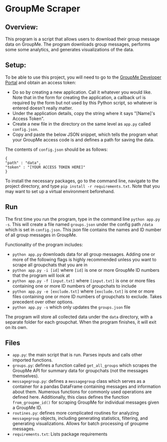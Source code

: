 # GroupMe Scraper

## Overview:
This program is a script that allows users to download their group message data on GroupMe. The program downloads group messages, performs some some analytics, and generates visualizations of the data.

## Setup:
To be able to use this project, you will need to go to the [GroupMe Developer Portal](dev.groupme.com) and obtain an access token:

 - Do so by creating a new application. Call it whatever you would like. Note that in the form for creating the application, a callback url is required by the form but not used by this Python script, so whatever is entered doesn't really matter.
 - Under the application details, copy the string where it says
   "[Name]'s Access Token".
 - Create a new file in the directory on the same level as `app.py`
   called `config.json`.
 - Copy and paste the below JSON snippet, which tells the program what your GroupMe access code is and defines a path for saving the data.


The contents of `config.json` should be as follows:

    {
	"path" : "data",
	"token" : "[YOUR ACCESS TOKEN HERE]"
	}

To install the necessary packages, go to the command line, navigate to the project directory, and type `pip install -r requirements.txt`. Note that you may want to set up a virtual environment beforehand.

## Run

The first time you run the program, type in the command line `python app.py -s`. This will create a file named `groups.json` under the config path `/data` which is set in `config.json`. This json file contains the names and ID number of all group messages in GroupMe.

Functionality of the program includes:

 - `python app.py` downloads data for all group messages. Adding one or more of the following flags is highly recommended unless you want to scrape all groupchats that you are in
 - `python app.py -i [id]` where `[id]` is one or more GroupMe ID numbers that the program will look at
 - `python app.py -f [input.txt]` where `[input.txt]` is one or more files containing one or more ID numbers of groupchats to include
 - `python app.py -e [exclude.txt]` where `[exclude.txt]` is one or more files containing  one or more ID numbers of groupchats to exclude. Takes precedent over other options.
 - `python app.py -s` which only updates the `groups.json` file

The program will store all collected data under the `data` directory, with a separate folder for each groupchat. When the program finishes, it will exit on its own.

## Files

 - `app.py`: the main script that is run. Parses inputs and calls other imported functions.
 - `groups.py`: defines a function called `get_all_groups` which scrapes the GroupMe API for summary data for groupchats (not the messages themselves).
 - `messagegroup.py`: defines a `messagegroup` class which serves as a container for a pandas DataFrame containing messages and information about them. Numerous functions for commonly used operations are defined here. Additionally, this class defines the function `from_groupme_id()` for scraping GroupMe for individual messages given a GroupMe ID.
 - `routines.py`: defines more complicated routines for analyzing `messagegroup` objects, including generating statistics, filtering, and generating visualizations. Allows for batch processing of groupme messages.
 - `requirements.txt`: Lists package requirements
